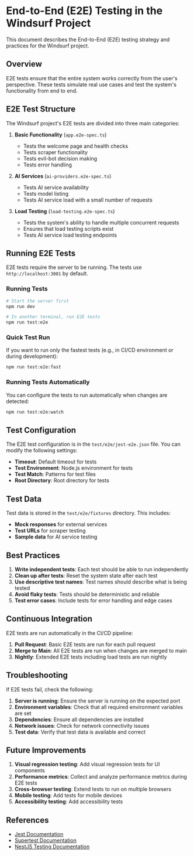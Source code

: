# End-to-End (E2E) Testing in the Windsurf Project

This document describes the End-to-End (E2E) testing strategy and practices for the Windsurf project.

## Overview

E2E tests ensure that the entire system works correctly from the user's perspective. These tests simulate real use cases and test the system's functionality from end to end.

## E2E Test Structure

The Windsurf project's E2E tests are divided into three main categories:

1. **Basic Functionality** (`app.e2e-spec.ts`)
   - Tests the welcome page and health checks
   - Tests scraper functionality
   - Tests evil-bot decision making
   - Tests error handling

2. **AI Services** (`ai-providers.e2e-spec.ts`)
   - Tests AI service availability
   - Tests model listing
   - Tests AI service load with a small number of requests

3. **Load Testing** (`load-testing.e2e-spec.ts`)
   - Tests the system's ability to handle multiple concurrent requests
   - Ensures that load testing scripts exist
   - Tests AI service load testing endpoints

## Running E2E Tests

E2E tests require the server to be running. The tests use `http://localhost:3001` by default.

### Running Tests

```bash
# Start the server first
npm run dev

# In another terminal, run E2E tests
npm run test:e2e
```

### Quick Test Run

If you want to run only the fastest tests (e.g., in CI/CD environment or during development):

```bash
npm run test:e2e:fast
```

### Running Tests Automatically

You can configure the tests to run automatically when changes are detected:

```bash
npm run test:e2e:watch
```

## Test Configuration

The E2E test configuration is in the `test/e2e/jest-e2e.json` file. You can modify the following settings:

- **Timeout**: Default timeout for tests
- **Test Environment**: Node.js environment for tests
- **Test Match**: Patterns for test files
- **Root Directory**: Root directory for tests

## Test Data

Test data is stored in the `test/e2e/fixtures` directory. This includes:

- **Mock responses** for external services
- **Test URLs** for scraper testing
- **Sample data** for AI service testing

## Best Practices

1. **Write independent tests**: Each test should be able to run independently
2. **Clean up after tests**: Reset the system state after each test
3. **Use descriptive test names**: Test names should describe what is being tested
4. **Avoid flaky tests**: Tests should be deterministic and reliable
5. **Test error cases**: Include tests for error handling and edge cases

## Continuous Integration

E2E tests are run automatically in the CI/CD pipeline:

1. **Pull Request**: Basic E2E tests are run for each pull request
2. **Merge to Main**: All E2E tests are run when changes are merged to main
3. **Nightly**: Extended E2E tests including load tests are run nightly

## Troubleshooting

If E2E tests fail, check the following:

1. **Server is running**: Ensure the server is running on the expected port
2. **Environment variables**: Check that all required environment variables are set
3. **Dependencies**: Ensure all dependencies are installed
4. **Network issues**: Check for network connectivity issues
5. **Test data**: Verify that test data is available and correct

## Future Improvements

1. **Visual regression testing**: Add visual regression tests for UI components
2. **Performance metrics**: Collect and analyze performance metrics during E2E tests
3. **Cross-browser testing**: Extend tests to run on multiple browsers
4. **Mobile testing**: Add tests for mobile devices
5. **Accessibility testing**: Add accessibility tests

## References

- [Jest Documentation](https://jestjs.io/docs/en/getting-started)
- [Supertest Documentation](https://github.com/visionmedia/supertest)
- [NestJS Testing Documentation](https://docs.nestjs.com/fundamentals/testing)
